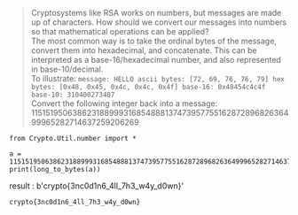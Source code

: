 > Cryptosystems like RSA works on numbers, but messages are made up of characters. How should we convert our messages into numbers so that mathematical operations can be applied?
> <br>The most common way is to take the ordinal bytes of the message, convert them into hexadecimal, and concatenate. This can be interpreted as a base-16/hexadecimal number, and also represented in base-10/decimal.
> <br>To illustrate: `message: HELLO
ascii bytes: [72, 69, 76, 76, 79]
hex bytes: [0x48, 0x45, 0x4c, 0x4c, 0x4f]
base-16: 0x48454c4c4f
base-10: 310400273487
`
> <br>Convert the following integer back into a message:
> 11515195063862318899931685488813747395775516287289682636499965282714637259206269

```
from Crypto.Util.number import *

a = 11515195063862318899931685488813747395775516287289682636499965282714637259206269
print(long_to_bytes(a))
```

result : b'crypto{3nc0d1n6_4ll_7h3_w4y_d0wn}'

`crypto{3nc0d1n6_4ll_7h3_w4y_d0wn}`
